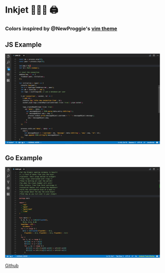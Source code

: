 # Inkjet  🎈🍏🎽 🖨

### Colors inspired by @NewProggie's [vim theme](https://github.com/NewProggie/NewProggie-Color-Scheme)

## JS Example
![js example](https://raw.githubusercontent.com/chasestarr/inkjet/master/examples/js.png)

## Go Example
![go example](https://raw.githubusercontent.com/chasestarr/inkjet/master/examples/go.png)

[Github](https://github.com/chasestarr/inkjet)
